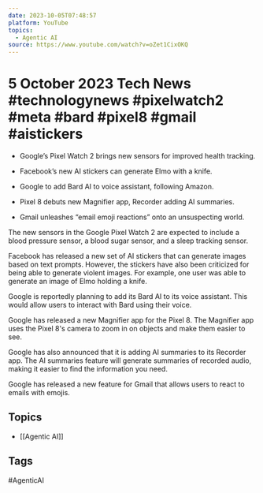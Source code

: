 ```yaml
---
date: 2023-10-05T07:48:57
platform: YouTube
topics:
  - Agentic AI
source: https://www.youtube.com/watch?v=oZet1CixOKQ
---
```

# 5 October 2023 Tech News #technologynews #pixelwatch2 #meta #bard #pixel8 #gmail #aistickers

- Google’s Pixel Watch 2 brings new sensors for improved health tracking.

- Facebook’s new AI stickers can generate Elmo with a knife.

- Google to add Bard AI to voice assistant, following Amazon.

- Pixel 8 debuts new Magnifier app, Recorder adding AI summaries.

- Gmail unleashes “email emoji reactions” onto an unsuspecting world.

The new sensors in the Google Pixel Watch 2 are expected to include a blood pressure sensor, a blood sugar sensor, and a sleep tracking sensor. 

Facebook has released a new set of AI stickers that can generate images based on text prompts. However, the stickers have also been criticized for being able to generate violent images. For example, one user was able to generate an image of Elmo holding a knife.

Google is reportedly planning to add its Bard AI to its voice assistant. This would allow users to interact with Bard using their voice.

Google has released a new Magnifier app for the Pixel 8. The Magnifier app uses the Pixel 8's camera to zoom in on objects and make them easier to see.

Google has also announced that it is adding AI summaries to its Recorder app. The AI summaries feature will generate summaries of recorded audio, making it easier to find the information you need.

Google has released a new feature for Gmail that allows users to react to emails with emojis.

## Topics
- [[Agentic AI]]

## Tags
#AgenticAI